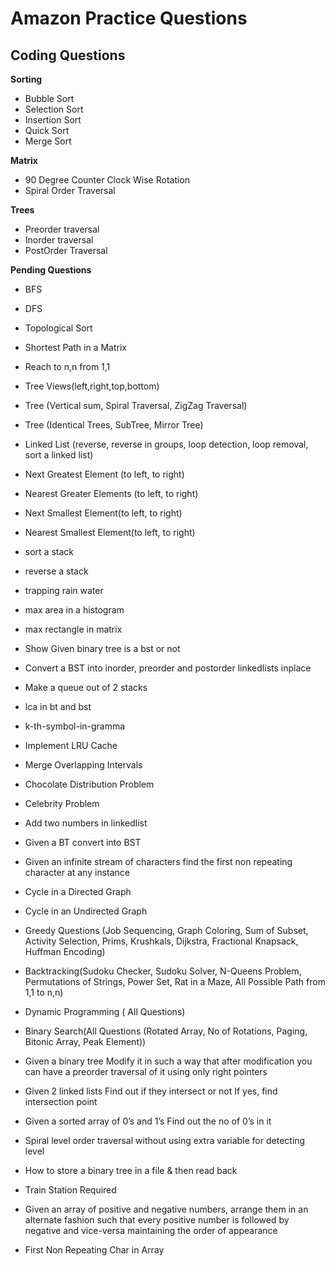 # Amazon Practice Questions

## Coding Questions

**Sorting**
* Bubble Sort
* Selection Sort
* Insertion Sort
* Quick Sort
* Merge Sort

**Matrix**
*  90 Degree Counter Clock Wise Rotation
*  Spiral Order Traversal

**Trees**
*  Preorder traversal
*  Inorder traversal
*  PostOrder Traversal

**Pending Questions**
*	 BFS
*	 DFS
*	 Topological Sort
*	 Shortest Path in a Matrix
*	 Reach to n,n from 1,1

*	 Tree Views(left,right,top,bottom)
*	 Tree (Vertical sum, Spiral Traversal, ZigZag Traversal)
*	 Tree (Identical Trees, SubTree, Mirror Tree)
*	 Linked List (reverse, reverse in groups, loop detection, loop removal, sort a linked list)
*	 Next Greatest Element (to left, to right)
*	 Nearest Greater Elements (to left, to right)
*	 Next Smallest Element(to left, to right)
*	 Nearest Smallest Element(to left, to right)
*	 sort a stack
*	 reverse a stack
*	 trapping rain water
*	 max area in a histogram
*	 max rectangle in matrix
*	 Show Given binary tree is a bst or not
*	 Convert a BST into inorder, preorder and postorder linkedlists inplace
*	 Make a queue out of 2 stacks
*	 lca in bt and bst
*	 k-th-symbol-in-gramma
*	 Implement LRU Cache
*	 Merge Overlapping Intervals
*	 Chocolate Distribution Problem
*	 Celebrity Problem
*	 Add two numbers in linkedlist
*	 Given a BT convert into BST
*	 Given an infinite stream of characters find the first non repeating character at any instance
*	 Cycle in a Directed Graph
*	 Cycle in an Undirected Graph
*	 Greedy Questions (Job Sequencing, Graph Coloring, Sum of Subset, Activity Selection, Prims, Krushkals, Dijkstra, Fractional Knapsack, Huffman Encoding)
*	 Backtracking(Sudoku Checker, Sudoku Solver, N-Queens Problem, Permutations of Strings, Power Set, Rat in a Maze, All Possible Path from 1,1 to n,n)
*	 Dynamic Programming ( All Questions)
*	 Binary Search(All Questions (Rotated Array, No of Rotations, Paging, Bitonic Array, Peak Element))
*	 Given a binary tree  Modify it in such a way that after modification you can have a preorder traversal of it using only right pointers
*	 Given 2 linked lists  Find out if they intersect or not If yes, find intersection point
*	 Given a sorted array of 0’s and 1’s  Find out the no of 0’s in it
*	 Spiral level order traversal without using extra variable for detecting level
*	 How to store a binary tree in a file & then read back
*	 Train Station Required
*	 Given an array of positive and negative numbers, arrange them in an alternate fashion such that every positive number is followed by negative and vice-versa maintaining the order of appearance
*	 First Non Repeating Char in Array
